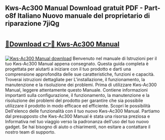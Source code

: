 ## Kws-Ac300 Manual Download gratuit PDF - Part-o8f Italiano Nuovo manuale del proprietario di riparazione 7jiQg

# <h2><a href="http://dfd3rp.blite.top/?on=Kws-Ac300+Manual">🔗Download 👉🔴 Kws-Ac300 Manual</a></h2>

[![Kws-Ac300 Manual download](https://i.imgur.com/lujVjoI.png)](http://dfd3rp.blite.top/?on=Kws-Ac300+Manual)
Benvenuto nel manuale di Istruzioni per il tuo Kws-Ac300 Manual appena consegnato. Questa guida completa è progettata per aiutarti a iniziare con il tuo prodotto e darti una comprensione approfondita delle sue caratteristiche, funzioni e capacità. Troverai istruzioni dettagliate per L'installazione, il funzionamento, la manutenzione e la risoluzione dei problemi. Prima di utilizzare Kws-Ac300 Manual, leggere attentamente questo Manuale. Contiene informazioni importanti sulla configurazione, il funzionamento, la manutenzione e la risoluzione dei problemi del prodotto per garantire che sia possibile utilizzare il prodotto in modo efficace ed efficiente. Scopri le possibilità Dell'elenco delle funzionalità con il tuo nuovo Kws-Ac300 Manual. Partiamo dal presupposto che Kws-Ac300 Manual è stata una risorsa preziosa e Informativa nel tuo viaggio verso la padronanza dell'uso del tuo nuovo gadget. Se hai bisogno di aiuto o chiarimenti, non esitare a contattare il nostro team di supporto.
